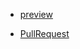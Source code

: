 - [preview](https://ezio17.github.io/the-movies-db-api/build/)

- [PullRequest](https://github.com/Ezio17/the-movies-db-api/pull/1)
